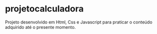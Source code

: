 # projetocalculadora
Projeto desenvolvido em Html, Css e Javascript para praticar o conteúdo adquirido até o presente momento.
